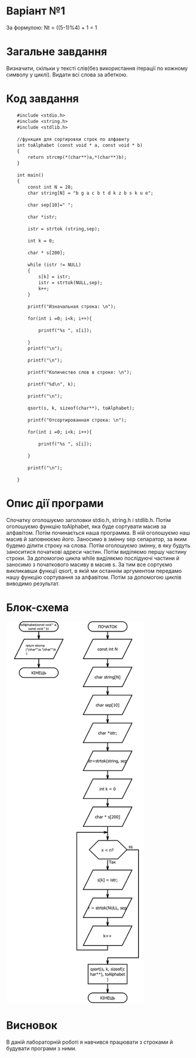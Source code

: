# Варіант №1

За формулою: Nt = ((5-1)%4) + 1 = 1

#  Загальне завдання
Визначити, скільки у тексті слів(без використання ітерації по кожному символу у циклі). Видати всі слова за абеткою.

#  Код завдання

		#include <stdio.h>
		#include <string.h>
		#include <stdlib.h> 

		//функция для сортировки строк по алфавиту
		int toAlphabet (const void * a, const void * b)
		{
		    return strcmp(*(char**)a,*(char**)b);
		}

		int main()
		{ 
		    const int N = 28;
		    char string[N] = "b g a c b t d k z b s k u e";
		    
		    char sep[10]=" ";
		    
		    char *istr;

		    istr = strtok (string,sep);

		    int k = 0;

		    char * s[200];

		    while (istr != NULL)
		    {
		        s[k] = istr;
		        istr = strtok(NULL,sep); 
		        k++;
		    }

		    printf("Изначальная строка: \n");
		
		    for(int i =0; i<k; i++){

		        printf("%s ", s[i]);

		    }
		    printf("\n");

		    printf("\n");

		    printf("Количество слов в строке: \n");

		    printf("%d\n", k);

		    printf("\n"); 
		 
		    qsort(s, k, sizeof(char**), toAlphabet);

		    printf("Отсортированная строка: \n");
		
		    for(int i =0; i<k; i++){

		        printf("%s ", s[i]);

		    }

		    printf("\n");

		}



#  Опис дії програми

Спочатку оголошуємо заголовки stdio.h, string.h i stdlib.h. Потім оголошуємо функцію toAlphabet, яка буде сортувати масив за алфавітом. Потім починається наша программа. В ній оголошуємо наш масив й заповнюємо його. Заносимо в змінну sep сепаратор, за яким будемо ділити строку на слова. Потім оголошуємо змінну, в яку будуть заноситися початкові адреси частин. Потім виділяємо першу частину строки. За допомогою цикла while виділяємо послідуючі частини й заносимо з початкового масиву в масив s. За тим все сортуємо викликавши функції qsort, в якій ми останнім аргументом передамо нашу функцію сортування за алфавітом. Потім за допомогою циклів виводимо результат.

#  Блок-схема

![](block-scheme/firstEx.png)

#  Висновок

В даній лабораторній роботі я навчився працювати з строками й будувати програми з ними.

